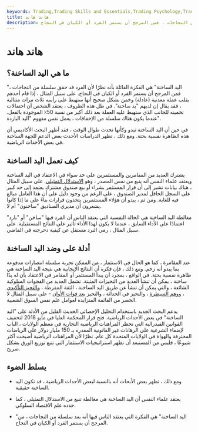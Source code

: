 ```yaml
---
keywords: Trading,Trading Skills and Essentials,Trading Psychology,Trading Skills
title: هاند هاند
description: اليد الساخنة هي الفكرة القائلة بأنه نظرًا لأن الفرد قد حقق سلسلة من النجاحات ، فمن المرجح أن يستمر الفرد أو الكيان في النجاح.
---
```


# هاند هاند
## ما هي اليد الساخنة؟

"اليد الساخنة" هي الفكرة القائلة بأنه نظرًا لأن الفرد قد حقق سلسلة من النجاحات ، فمن المرجح أن يستمر الفرد أو الكيان في النجاح. على سبيل المثال ، إذا قام أحدهم بقلب عملة معدنية (عادلة) وخمن بشكل صحيح أنها ستهبط على رأسه ثلاث مرات متتالية ، فقد يقال إن لديهم "يد ساخنة". في ظل هذه الظروف ، يعتقد الشخص أن احتمالات تخمينه للجانب الذي ستهبط عليه العملة بعد ذلك أكبر من نسبة 50٪ الموجودة بالفعل. عندما يكون هناك سلسلة من الإخفاقات ، يعمل نفس مفهوم "اليد الباردة".

في حين أن اليد الساخنة تبدو وكأنها تحدث طوال الوقت ، فقد أظهر البحث الأكاديمي أن هذه الظاهرة نفسية بحتة. ومع ذلك ، تظهر الدراسات الأحدث بعض الدعم للجهة الساخنة في بعض الأحداث الرياضية.

## كيف تعمل اليد الساخنة

يشترك العديد من المقامرين والمستثمرين على حد سواء في الاعتقاد في اليد الساخنة ويعتقد علماء النفس أنه ينبع من نفس المصدر ، وهو [الاستدلال التمثيلي](/heuristics). على سبيل المثال ، هناك بيانات تشير إلى أن قرار المستثمر بشراء أو بيع صندوق مشترك يعتمد إلى حد كبير على السجل الحافل لمدير الصندوق ، على الرغم من وجود دليل على أن هذا العامل مبالغ فيه للغاية. ومن ثم ، يبدو أن هؤلاء المستثمرين يتخذون قرارات بناءً على ما إذا كانوا يشعرون أن مديري الصناديق "ساخنون" أم لا.

مغالطة اليد الساخنة هي الحالة النفسية التي يعتقد الناس أن الفرد فيها "ساخن" أو "بارد" اعتمادًا على الأداء السابق ، عندما لا يكون لهذا الأداء تأثير على النتائج المستقبلية. على سبيل المثال ، رمي النرد مستقل عن كيفية دحرجته في الماضي.

## أدلة على وضد اليد الساخنة

عند المقامرة ، كما هو الحال في الاستثمار ، من الممكن تجربة سلسلة انتصارات مدفوعة بما يبدو أنه زخم. ومع ذلك ، فإن فكرة أن النتائج الإيجابية هي نتيجة اليد الساخنة هي ظاهرة نفسية بحتة. في الواقع ، بمجرد أن يبدأ المستثمر أو المقامر في الاعتقاد بأن له يدًا ساخنة ، يمكن أن تنشأ العديد من التحيزات المثبتة. تشمل العديد من الفجوات السلوكية الشائعة ، والتي يمكن أن تنشأ عن طريق اليد الساخنة ، الثقة المفرطة ، [والتحيز التأكيدي](/confirmation-bias) ، [ووهم السيطرة](/money_illusion) ، والتحيز في الحداثة ، والتحيز [بعد فوات الأوان](/hindsight-bias) - على سبيل المثال لا الحصر من القائمة المتزايدة لعوامل علم نفس السوق الشعبية.

يدعم البحث الجديد باستخدام التحليل الإحصائي الحديث القليل من الأدلة على "اليد الساخنة" في بعض الأحداث الرياضية. فتح قرار المحكمة العليا في مايو 2018 لتخفيف القوانين الفيدرالية التي تحظر المراهنات الرياضية التجارية في معظم الولايات ، الباب لإضفاء الشرعية على الرهانات غير القانونية المقدرة بـ 150 مليار دولار على الرياضات المحترفة والهواة في الولايات المتحدة كل عام. نظرًا لأن المراهنات الرياضية أصبحت أكثر شيوعًا ، فليس من المستبعد أن تظهر استراتيجيات الاستثمار التي تتبع توزيع الورق بشكل صريح.

## يسلط الضوء

- ومع ذلك ، تظهر بعض الأبحاث أنه بالنسبة لبعض الأحداث الرياضية ، قد تكون اليد الساخنة حقيقية.

- يعتقد علماء النفس أن اليد الساخنة هي مغالطة تنبع من الاستدلال التمثيلي ، كما حدده علم الاقتصاد السلوكي.

- "اليد الساخنة" هي الفكرة التي يعتقد الناس فيها أنه بعد سلسلة من النجاحات ، من المرجح أن يستمر الفرد أو الكيان في النجاح.

